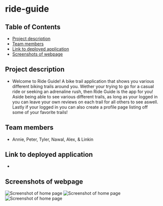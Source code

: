 # ride-guide

## Table of Contents
* [Project description](#project-description)
* [Team members](#team-members)
* [Link to deployed application](#link-to-deployed-application)
* [Screenshots of webpage](#screenshots-of-webpage)

## Project description
- Welcome to Ride Guide! A bike trail application that shows you various different biking trails around you. Wether your trying to go for a casual ride or seeking an adrenaline rush, then Ride Guide is the app for you! Aside being able to see various different trails, as long as your logged in you can leave your own reviews on each trail for all others to see aswell. Lastly if your logged in you can also create a profile page listing off some of your favorite trails!

## Team members
- Annie, Peter, Tyler, Nawal, Alex, & Linkin

## Link to deployed application
- 

## Screenshots of webpage
![Screenshot of home page]()
![Screenshot of home page]()
![Screenshot of home page]()